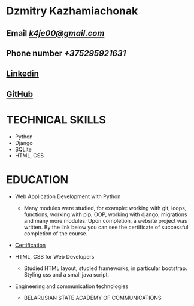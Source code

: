# Dzmitry Kazhamiachonak
## Email *k4je00@gmail.com*
## Phone number *+375295921631*
## [Linkedin](https://www.linkedin.com/in/dmitry-kozhemyachenok/)
## [GitHub](https://github.com/K4JEE)
# TECHNICAL SKILLS
* Python
* Django
* SQLite
* HTML, CSS
# EDUCATION
* Web Application Development with Python
    * Many modules were studied, for example: working with git, loops, functions, working with pip, OOP, working
    with django, migrations and many more modules. Upon completion, a website project was written.
    By the link below you can see the certificate of successful completion of the course.
* [Certification](https://cloud.mail.ru/public/eHYo/dhyG6UU7t)

* HTML, CSS for Web Developers
    * Studied HTML layout, studied frameworks, in particular bootstrap. Styling css and a small java script.

* Engineering and communication
technologies
    * BELARUSIAN STATE ACADEMY OF COMMUNICATIONS